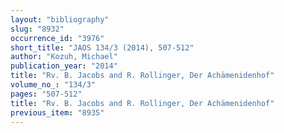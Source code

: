 ```yaml
---
layout: "bibliography"
slug: "8932"
occurrence_id: "3976"
short_title: "JAOS 134/3 (2014), 507-512"
author: "Kozuh, Michael"
publication_year: "2014"
title: "Rv. B. Jacobs and R. Rollinger, Der Achämenidenhof"
volume_no_: "134/3"
pages: "507-512"
title: "Rv. B. Jacobs and R. Rollinger, Der Achämenidenhof"
previous_item: "8935"
---
```


